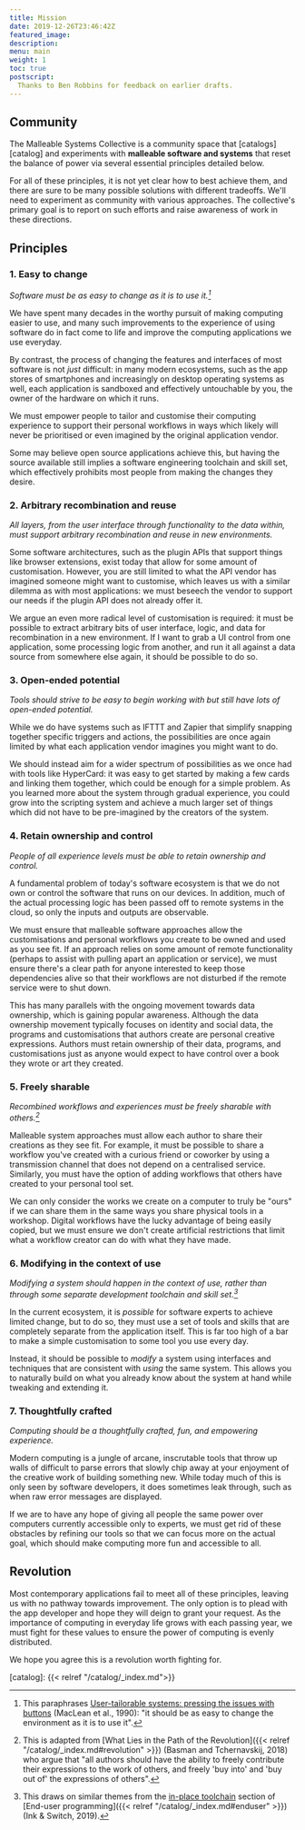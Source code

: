 ```yaml
---
title: Mission
date: 2019-12-26T23:46:42Z
featured_image:
description:
menu: main
weight: 1
toc: true
postscript:
  Thanks to Ben Robbins for feedback on earlier drafts.
---
```


## Community

The Malleable Systems Collective is a community space that [catalogs][catalog]
and experiments with **malleable software and systems** that reset the balance
of power via several essential principles detailed below.

For all of these principles, it is not yet clear how to best achieve them, and
there are sure to be many possible solutions with different tradeoffs. We'll
need to experiment as community with various approaches. The collective's
primary goal is to report on such efforts and raise awareness of work in these
directions.

## Principles

### 1. Easy to change

_Software must be as easy to change as it is to use it.[^1]_

We have spent many decades in the worthy pursuit of making computing easier to
use, and many such improvements to the experience of using software do in fact
come to life and improve the computing applications we use everyday.

By contrast, the process of changing the features and interfaces of most
software is not _just_ difficult: in many modern ecosystems, such as
the app stores of smartphones and increasingly on desktop operating systems as
well, each application is sandboxed and effectively untouchable by you, the
owner of the hardware on which it runs.

We must empower people to tailor and customise their computing experience to
support their personal workflows in ways which likely will never be
prioritised or even imagined by the original application vendor.

Some may believe open source applications achieve this, but having the source
available still implies a software engineering toolchain and skill set, which
effectively prohibits most people from making the changes they desire.

### 2. Arbitrary recombination and reuse

_All layers, from the user interface through functionality to the data
within, must support arbitrary recombination and reuse in new environments._

Some software architectures, such as the plugin APIs that support things like
browser extensions, exist today that allow for some amount of customisation.
However, you are still limited to what the API vendor has imagined someone might
want to customise, which leaves us with a similar dilemma as with most
applications: we must beseech the vendor to support our needs if the plugin API
does not already offer it.

We argue an even more radical level of customisation is required: it must be
possible to extract arbitrary bits of user interface, logic, and data for
recombination in a new environment. If I want to grab a UI control from one
application, some processing logic from another, and run it all against a data
source from somewhere else again, it should be possible to do so.

### 3. Open-ended potential

_Tools should strive to be easy to begin working with but still have lots of
open-ended potential._

While we do have systems such as IFTTT and Zapier that simplify snapping
together specific triggers and actions, the possibilities are once again limited
by what each application vendor imagines you might want to do.

We should instead aim for a wider spectrum of possibilities as we once had with
tools like HyperCard: it was easy to get started by making a few cards and
linking them together, which could be enough for a simple problem. As you
learned more about the system through gradual experience, you could grow into
the scripting system and achieve a much larger set of things which did not have
to be pre-imagined by the creators of the system.

### 4. Retain ownership and control

_People of all experience levels must be able to retain ownership and control._

A fundamental problem of today's software ecosystem is that we do not own or
control the software that runs on our devices. In addition, much of the actual
processing logic has been passed off to remote systems in the cloud, so only the
inputs and outputs are observable.

We must ensure that malleable software approaches allow the customisations and
personal workflows you create to be owned and used as you see fit. If an
approach relies on some amount of remote functionality (perhaps to assist with
pulling apart an application or service), we must ensure there's a clear path
for anyone interested to keep those dependencies alive so that their workflows
are not disturbed if the remote service were to shut down.

This has many parallels with the ongoing movement towards data ownership, which
is gaining popular awareness. Although the data ownership movement typically
focuses on identity and social data, the programs and customisations that
authors create are personal creative expressions. Authors must retain ownership
of their data, programs, and customisations just as anyone would
expect to have control over a book they wrote or art they created.

### 5. Freely sharable

_Recombined workflows and experiences must be freely sharable with others.[^2]_

Malleable system approaches must allow each author to share their creations as
they see fit. For example, it must be possible to share a workflow you've
created with a curious friend or coworker by using a transmission channel that
does not depend on a centralised service. Similarly, you must have the option of
adding workflows that others have created to your personal tool set.

We can only consider the works we create on a computer to truly be "ours" if we
can share them in the same ways you share physical tools in a workshop. Digital
workflows have the lucky advantage of being easily copied, but we must ensure we
don't create artificial restrictions that limit what a workflow creator can do
with what they have made.

### 6. Modifying in the context of use

_Modifying a system should happen in the context of use, rather than through
some separate development toolchain and skill set.[^3]_

In the current ecosystem, it is _possible_ for software experts to achieve
limited change, but to do so, they must use a set of tools and skills that are
completely separate from the application itself. This is far too high of a bar
to make a simple customisation to some tool you use every day.

Instead, it should be possible to _modify_ a system using interfaces and
techniques that are consistent with _using_ the same system. This allows you to
naturally build on what you already know about the system at hand while tweaking
and extending it.

### 7. Thoughtfully crafted

_Computing should be a thoughtfully crafted, fun, and empowering experience._

Modern computing is a jungle of arcane, inscrutable tools that throw up walls of
difficult to parse errors that slowly chip away at your enjoyment of the
creative work of building something new. While today much of this is only seen
by software developers, it does sometimes leak through, such as when raw error
messages are displayed.

If we are to have any hope of giving all people the same power over computers
currently accessible only to experts, we must get rid of these obstacles by
refining our tools so that we can focus more on the actual goal, which should
make computing more fun and accessible to all.

## Revolution

Most contemporary applications fail to meet all of these principles, leaving us
with no pathway towards improvement. The only option is to plead with the app
developer and hope they will deign to grant your request. As the importance of
computing in everyday life grows with each passing year, we must fight for these
values to ensure the power of computing is evenly distributed.

We hope you agree this is a revolution worth fighting for.

[catalog]: {{< relref "/catalog/_index.md">}}

[^1]: This paraphrases [User-tailorable systems: pressing the issues with
buttons](https://dl.acm.org/citation.cfm?doid=97243.97271) (MacLean et al.,
1990): "it should be as easy to change the environment as it is to use it".
[^2]: This is adapted from [What Lies in the Path of the Revolution]({{< relref
"/catalog/_index.md#revolution" >}}) (Basman and Tchernavskij, 2018) who argue
that "all authors should have the ability to freely contribute their expressions
to the work of others, and freely 'buy into' and 'buy out of' the expressions
of others".
[^3]: This draws on similar themes from the [in-place
toolchain](https://www.inkandswitch.com/end-user-programming.html#in-place-toolchain)
section of [End-user programming]({{< relref "/catalog/_index.md#enduser" >}})
(Ink & Switch, 2019).
